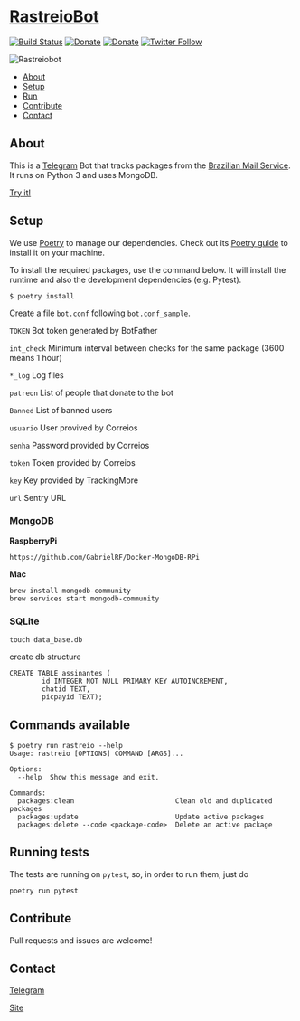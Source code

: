 # [RastreioBot](http://telegram.me/RastreioBot)

[![Build Status](https://github.com/GabrielRF/RastreioBot/actions/workflows/ci.yml/badge.svg)](https://github.com/GabrielRF/RastreioBot/actions/workflows/ci.yml)
[![Donate](https://img.shields.io/static/v1?label=Assine&message=PicPay&color=green)](https://grf.xyz/assine)
[![Donate](https://img.shields.io/static/v1?label=Colabore&message=PicPay&color=brightgreen)](https://grf.xyz/picpay)
[![Twitter Follow](https://img.shields.io/twitter/follow/espadrine.svg?style=social&label=Follow)](https://twitter.com/gabrf)

![Rastreiobot](https://github.com/GabrielRF/RastreioBot/blob/master/imgs/rastreiobot.png?raw=true)

* [About](#about)
* [Setup](#setup)
* [Run](#run)
* [Contribute](#contribute)
* [Contact](#contact)

## About

This is a [Telegram](http://telegram.org) Bot that tracks packages from the [Brazilian Mail Service](https://www.correios.com.br/). It runs on Python 3 and uses MongoDB.

[Try it!](http://telegram.me/RastreioBot)

## Setup

We use [Poetry](https://python-poetry.org/) to manage our dependencies. Check out its [Poetry guide](https://python-poetry.org/docs/#installation) to install it on your machine.

To install the required packages, use the command below. It will install the runtime and also the development dependencies (e.g. Pytest).

```
$ poetry install
```

Create a file `bot.conf` following `bot.conf_sample`.

`TOKEN` Bot token generated by BotFather

`int_check` Minimum interval between checks for the same package (3600 means 1 hour)

`*_log` Log files

`patreon` List of people that donate to the bot

`Banned` List of banned users

`usuario` User provived by Correios

`senha` Password provided by Correios

`token` Token provided by Correios

`key` Key provided by TrackingMore

`url` Sentry URL

### MongoDB

__RaspberryPi__
```
https://github.com/GabrielRF/Docker-MongoDB-RPi
```
__Mac__

```
brew install mongodb-community
brew services start mongodb-community
```

### SQLite


```
touch data_base.db
```

create db structure
```
CREATE TABLE assinantes (
        id INTEGER NOT NULL PRIMARY KEY AUTOINCREMENT,
        chatid TEXT,
        picpayid TEXT);
```

## Commands available

```
$ poetry run rastreio --help
Usage: rastreio [OPTIONS] COMMAND [ARGS]...

Options:
  --help  Show this message and exit.

Commands:
  packages:clean                         Clean old and duplicated packages
  packages:update                        Update active packages
  packages:delete --code <package-code>  Delete an active package
```

## Running tests

The tests are running on `pytest`, so, in order to run them, just do

```
poetry run pytest
```

## Contribute

Pull requests and issues are welcome!

## Contact

[Telegram](http://telegram.me/GabrielRF)

[Site](http://www.gabrf.com)
